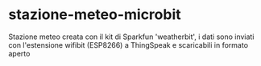 # stazione-meteo-microbit
Stazione meteo creata con il kit di Sparkfun 'weatherbit', i dati sono inviati con l'estensione wifibit (ESP8266) a ThingSpeak e scaricabili in formato aperto
